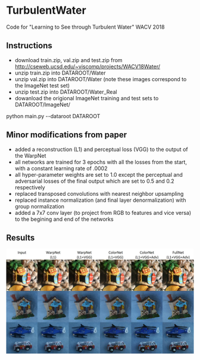 # TurbulentWater
Code for "Learning to See through Turbulent Water" WACV 2018

## Instructions
- download train.zip, val.zip and test.zip from http://cseweb.ucsd.edu/~viscomp/projects/WACV18Water/
- unzip train.zip into DATAROOT/Water
- unzip val.zip into DATAROOT/Water (note these images correspond to the ImageNet test set)
- unzip test.zip into DATAROOT/Water_Real
- dowanload the origional ImageNet training and test sets to DATAROOT/ImageNet/

python main.py --dataroot DATAROOT

## Minor modifications from paper
- added a reconstruction (L1) and perceptual loss (VGG) to the output of the WarpNet
- all networks are trained for 3 epochs with all the losses from the start, with a constant learning rate of .0002
- all hyper-parameter weights are set to 1.0 except the perceptual and adversarial losses of the final output which are set to 0.5 and 0.2 respectively
- replaced transposed convolutions with nearest neighbor upsampling
- replaced instance normalization (and final layer denormalization) with group normalization
- added a 7x7 conv layer (to project from RGB to features and vice versa) to the begining and end of the networks

## Results
<img src="results.jpg" width="900px"/>
